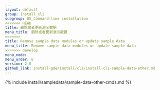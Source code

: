 ```yaml
---
layout: default
group: install_cli 
subgroup: 05_Command-line installation
<<<<<<< HEAD
title: 删除或者更新演示数据
menu_title: 删除或者更新演示数据
=======
title: Remove sample data modules or update sample data
menu_title: Remove sample data modules or update sample data
>>>>>>> develop
menu_node: 
menu_order: 6
version: 2.0
github_link: install-gde/install/cli/install-cli-sample-data-other.md
---
```


{% include install/sampledata/sample-data-other-cmds.md %}
